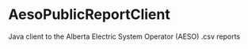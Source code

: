 AesoPublicReportClient
======================

Java client to the Alberta Electric System Operator (AESO) .csv reports
